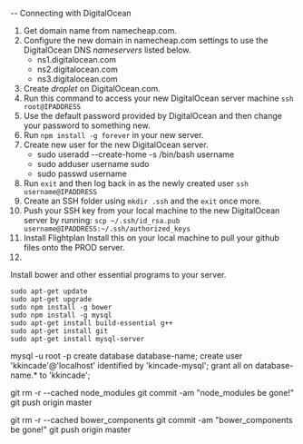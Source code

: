 -- Connecting with DigitalOcean
1. Get domain name from namecheap.com.
2. Configure the new domain in namecheap.com settings to use the DigitalOcean DNS *nameservers* listed below.
    - ns1.digitalocean.com
    - ns2.digitalocean.com
    - ns3.digitalocean.com
3. Create *droplet* on DigitalOcean.com.
4. Run this command to access your new DigitalOcean server machine `ssh root@IPADDRESS`
5. Use the default password provided by DigitalOcean and then change your password to something new.
6. Run `npm install -g forever` in your new server.
7. Create new user for the new DigitalOcean server.
    - sudo useradd --create-home -s /bin/bash username
    - sudo adduser username sudo
    - sudo passwd username
8. Run `exit` and then log back in as the newly created user `ssh username@IPADDRESS`
9. Create an SSH folder using `mkdir .ssh` and the `exit` once more.
10. Push your SSH key from your local machine to the new DigitalOcean server by running:
    `scp ~/.ssh/id_rsa.pub username@IPADDRESS:~/.ssh/authorized_keys`
11. Install Flightplan 
Install this on your local machine to pull your github files onto the PROD server.
1. 

Install bower and other essential programs to your server.
````
sudo apt-get update
sudo apt-get upgrade
sudo npm install -g bower
sudo npm install -g mysql
sudo apt-get install build-essential g++
sudo apt-get install git
sudo apt-get install mysql-server
````

mysql -u root -p
create database database-name;
create user 'kkincade'@'localhost' identified by 'kincade-mysql';
grant all on database-name.* to 'kkincade';


git rm -r --cached node_modules
git commit -am "node_modules be gone!"
git push origin master

git rm -r --cached bower_components
git commit -am "bower_components be gone!"
git push origin master